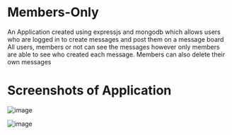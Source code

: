 # Members-Only
An Application created using expressjs and mongodb which allows users who are logged in to create messages and post them on a message board
All users, members or not can see the messages however only members are able to see who created each message.
Members can also delete their own messages

# Screenshots of Application

![image](https://github.com/KrystianRusin/members-only/assets/36743674/e32bc1df-dda3-43b4-80ae-51ab5a04a829)

![image](https://github.com/KrystianRusin/members-only/assets/36743674/66c7949a-fa8c-4cfc-b642-b2919923d436)



